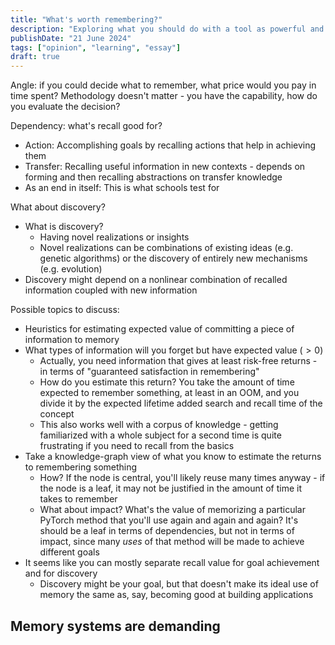 ```yaml
---
title: "What's worth remembering?"
description: "Exploring what you should do with a tool as powerful and demanding as SR."
publishDate: "21 June 2024"
tags: ["opinion", "learning", "essay"]
draft: true
---
```


Angle: if you could decide what to remember, what price would you pay in time spent?
Methodology doesn't matter - you have the capability, how do you evaluate the decision?

Dependency: what's recall good for?
- Action: Accomplishing goals by recalling actions that help in achieving them
- Transfer: Recalling useful information in new contexts - depends on forming and then recalling abstractions on transfer knowledge
- As an end in itself: This is what schools test for

What about discovery?
- What is discovery?
    - Having novel realizations or insights
    - Novel realizations can be combinations of existing ideas (e.g. genetic algorithms) or the discovery of entirely new mechanisms (e.g. evolution)
- Discovery might depend on a nonlinear combination of recalled information coupled with new information

Possible topics to discuss:
- Heuristics for estimating expected value of committing a piece of information to memory
- What types of information will you forget but have expected value ($>0$)
    - Actually, you need information that gives at least risk-free returns - in terms of "guaranteed satisfaction in remembering"
    - How do you estimate this return? You take the amount of time expected to remember something, at least in an OOM, and you divide it by the expected lifetime added search and recall time of the concept
    - This also works well with a corpus of knowledge - getting familiarized with a whole subject for a second time is quite frustrating if you need to recall from the basics
- Take a knowledge-graph view of what you know to estimate the returns to remembering something
    - How? If the node is central, you'll likely reuse many times anyway - if the node is a leaf, it may not be justified in the amount of time it takes to remember
    - What about impact? What's the value of memorizing a particular PyTorch method that you'll use again and again and again? It's should be a leaf in terms of dependencies, but not in terms of impact, since many *uses* of that method will be made to achieve different goals
- It seems like you can mostly separate recall value for goal achievement and for discovery
    - Discovery might be your goal, but that doesn't make its ideal use of memory the same as, say, becoming good at building applications

## Memory systems are demanding
